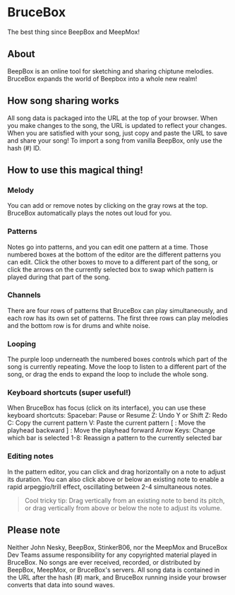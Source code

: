 # BruceBox
The best thing since BeepBox and MeepMox!
## About
BeepBox is an online tool for sketching and sharing chiptune melodies. BruceBox expands the world of Beepbox into a whole new realm!
## How song sharing works
All song data is packaged into the URL at the top of your browser. When you make changes to the song, the URL is updated to reflect your changes. When you are satisfied with your song, just copy and paste the URL to save and share your song! To import a song from vanilla BeepBox, only use the hash (#) ID.
## How to use this magical thing!
### Melody
You can add or remove notes by clicking on the gray rows at the top. BruceBox automatically plays the notes out loud for you.
### Patterns
Notes go into patterns, and you can edit one pattern at a time. Those numbered boxes at the bottom of the editor are the different patterns you can edit. Click the other boxes to move to a different part of the song, or click the arrows on the currently selected box to swap which pattern is played during that part of the song.
### Channels
There are four rows of patterns that BruceBox can play simultaneously, and each row has its own set of patterns. The first three rows can play melodies and the bottom row is for drums and white noise.
### Looping
The purple loop underneath the numbered boxes controls which part of the song is currently repeating. Move the loop to listen to a different part of the song, or drag the ends to expand the loop to include the whole song.
### Keyboard shortcuts (super useful!)
When BruceBox has focus (click on its interface), you can use these keyboard shortcuts: 
Spacebar: Pause or Resume
Z: Undo
Y or Shift Z: Redo
C: Copy the current pattern
V: Paste the current pattern
[ : Move the playhead backward
] : Move the playhead forward
Arrow Keys: Change which bar is selected
1-8: Reassign a pattern to the currently selected bar
### Editing notes
In the pattern editor, you can click and drag horizontally on a note to adjust its duration. You can also click above or below an existing note to enable a rapid arpeggio/trill effect, oscillating between 2-4 simultaneous notes.
> Cool tricky tip: Drag vertically from an existing note to bend its pitch, or drag vertically from above or below the note to adjust its volume.
## Please note
Neither John Nesky, BeepBox, StinkerB06, nor the MeepMox and BruceBox Dev Teams assume responsibility for any copyrighted material played in BruceBox. No songs are ever received, recorded, or distributed by BeepBox, MeepMox, or BruceBox's servers. All song data is contained in the URL after the hash (#) mark, and BruceBox running inside your browser converts that data into sound waves.
